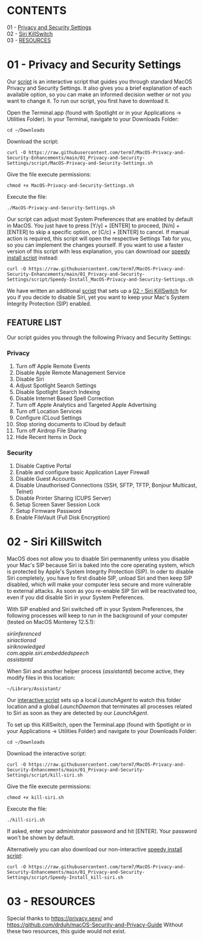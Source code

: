# CONTENTS

01 - [Privacy and Security Settings](#01---Privacy-and-Security-Settings)<br>
02 - [Siri KillSwitch](#02---Siri-KillSwitch)<br>
03 - [RESOURCES](#03---RESOURCES)<br>



# 01 - Privacy and Security Settings


Our [script](script/01.1_MacOS-Privacy-and-Security-Settings.sh) is an interactive script that guides you through standard MacOS Privacy and Security Settings. It also gives you a brief explanation of each available option, so you can make an informed decision wether or not you want to change it. To run our script, you first have to download it.

Open the Terminal.app (found with Spotlight or in your Applications -> Utilities Folder).
In your Terminal, navigate to your Downloads Folder:

    cd ~/Downloads

Download the script:

    curl -O https://raw.githubusercontent.com/term7/MacOS-Privacy-and-Security-Enhancements/main/01_Privacy-and-Security-Settings/script/MacOS-Privacy-and-Security-Settings.sh

Give the file execute permissions:

    chmod +x MacOS-Privacy-and-Security-Settings.sh

Execute the file:

    ./MacOS-Privacy-and-Security-Settings.sh


Our script can adjust most System Preferences that are enabled by default in MacOS. You just have to press [Y/y] + [ENTER] to proceed, [N/n] + [ENTER] to skip a specific option, or [C/c] + [ENTER] to cancel. If manual action is required, this script will open the respective Settings Tab for you, so you can implement the changes yourself. If you want to use a faster version of this script with less explanation, you can download our [speedy install script](script/Speedy-Install_MacOS-Privacy-and-Security-Settings.sh) instead:

    curl -O https://raw.githubusercontent.com/term7/MacOS-Privacy-and-Security-Enhancements/main/01_Privacy-and-Security-Settings/script/Speedy-Install_MacOS-Privacy-and-Security-Settings.sh


We have written an additional [script](script/kill-siri.sh) that sets up a [02 - Siri KillSwitch](#02---Siri-KillSwitch) for you if you decide to disable Siri, yet you want to keep your Mac's System Integrity Protection (SIP) enabled.

## FEATURE LIST

Our script guides you through the following Privacy and Security Settings:

### Privacy

01) Turn off Apple Remote Events
02) Disable Apple Remote Management Service
03) Disable Siri
04) Adjust Spotlight Search Settings
05) Disable Spotlight Search Indexing
06) Disable Internet Based Spell Correction
07) Turn off Apple Analytics and Targeted Apple Advertising
08) Turn off Location Services
09) Configure iCLoud Settings
10) Stop storing documents to iCloud by default
11) Turn off Airdrop File Sharing
12) Hide Recent Items in Dock

### Security

01) Disable Captive Portal
02) Enable and configure basic Application Layer Firewall
03) Disable Guest Accounts
04) Disable Unauthorised Connections (SSH, SFTP, TFTP, Bonjour Multicast, Telnet)
05) Disable Printer Sharing (CUPS Server)
06) Setup Screen Saver Session Lock
07) Setup Firmware Password
08) Enable FileVault (Full Disk Encryption)

# 02 - Siri KillSwitch

MacOS does not allow you to disable Siri permanently unless you disable your Mac's SIP because Siri is baked into the core operating system, which is protected by Apple's System Integrity Protection (SIP). In oder to disable Siri completely, you have to first disable SIP, unload Siri and then keep SIP disabled, which will make your computer less secure and more vulnerable to external attacks. As soon as you re-enable SIP Siri will be reactivated too, even if you did disable Siri in your System Preferences.

With SIP enabled and Siri switched off in your System Preferences, the following processes will keep to run in the background of your computer (tested on MacOS Monterey 12.5.1):

<em>siriinferenced
<br>siriactionsd
<br>siriknowledged
<br>com.apple.siri.embeddedspeech
<br>assistantd
</em>

When Siri and another helper process (<em>assistantd</em>) become active, they modify files in this location:

    ~/Library/Assistant/
        
Our [interactive script](script/kill-siri.sh) sets up a local <em>LaunchAgent</em> to watch this folder location and a global <em>LaunchDaemon</em> that terminates all processes related to Siri as soon as they are detected by our <em>LaunchAgent</em>.

To set up this KillSwitch, open the Terminal.app (found with Spotlight or in your Applications -> Utilities Folder) and navigate to your Downloads Folder:

    cd ~/Downloads

Download the interactive script:

    curl -O https://raw.githubusercontent.com/term7/MacOS-Privacy-and-Security-Enhancements/main/01_Privacy-and-Security-Settings/script/kill-siri.sh

Give the file execute permissions:

    chmod +x kill-siri.sh

Execute the file:

    ./kill-siri.sh

If asked, enter your administrator password and hit [ENTER].
Your password won't be shown by default.

Alternatively you can also download our non-interactive [speedy install script](script/Speedy-Install_kill-siri.sh):

    curl -O https://raw.githubusercontent.com/term7/MacOS-Privacy-and-Security-Enhancements/main/01_Privacy-and-Security-Settings/script/Speedy-Install_kill-siri.sh


# 03 - RESOURCES

Special thanks to https://privacy.sexy/ and https://github.com/drduh/macOS-Security-and-Privacy-Guide
Without these two resources, this guide would not exist.
